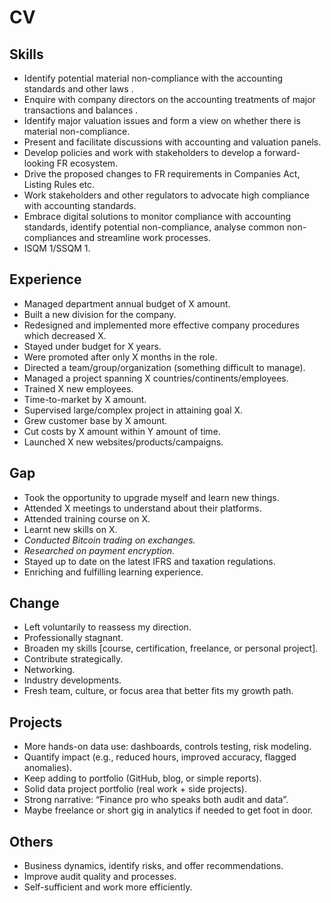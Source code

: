 # CV 

## Skills
-   Identify potential material non-compliance with the accounting standards and other laws . 
-   Enquire with company directors on the accounting treatments of major transactions and balances .
-   Identify major valuation issues and form a view on whether there is material non-compliance.
-   Present and facilitate discussions with accounting and valuation panels.
-   Develop policies and work with stakeholders to develop a forward-looking FR ecosystem.
-   Drive the proposed changes to FR requirements in Companies Act, Listing Rules etc.
-   Work stakeholders and other regulators to advocate high compliance with accounting standards.
-   Embrace digital solutions to monitor compliance with accounting standards, identify potential non-compliance, analyse common non-compliances and streamline work processes.
-   ISQM 1/SSQM 1.
    

## Experience
-   Managed department annual budget of X amount. 
-   Built a new division for the company.
-   Redesigned and implemented more effective company procedures which decreased X.
-   Stayed under budget for X years.
-   Were promoted after only X months in the role.
-   Directed a team/group/organization (something difficult to manage).
-   Managed a project spanning X countries/continents/employees.
-   Trained X new employees.
-   Time-to-market by X amount.
-   Supervised large/complex project in attaining goal X.
-   Grew customer base by X amount.
-   Cut costs by X amount within Y amount of time.
-   Launched X new websites/products/campaigns.
    

## Gap
-   Took the opportunity to upgrade myself and learn new things.
-   Attended X meetings to understand about their platforms.
-   Attended training course on X.
-   Learnt new skills on X.
-   _Conducted Bitcoin trading on exchanges._
-   _Researched on payment encryption._
-   Stayed up to date on the latest IFRS and taxation regulations.
-   Enriching and fulfilling learning experience.
    

## Change
-   Left voluntarily to reassess my direction.
-   Professionally stagnant.
-   Broaden my skills \[course, certification, freelance, or personal project\]. 
-   Contribute strategically.
-   Networking. 
-   Industry developments.
-   Fresh team, culture, or focus area that better fits my growth path.
    

## Projects
-   More hands-on data use: dashboards, controls testing, risk modeling.
-   Quantify impact (e.g., reduced hours, improved accuracy, flagged anomalies).
-   Keep adding to portfolio (GitHub, blog, or simple reports).
-   Solid data project portfolio (real work + side projects).
-   Strong narrative: “Finance pro who speaks both audit and data”.
-   Maybe freelance or short gig in analytics if needed to get foot in door.
    

## Others
-   Business dynamics, identify risks, and offer recommendations.
-   Improve audit quality and processes.
-   Self-sufficient and work more efficiently.